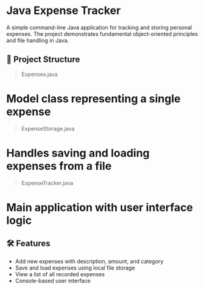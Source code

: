 # Java Expense Tracker

A simple command-line Java application for tracking and storing personal expenses. The project demonstrates fundamental object-oriented principles and file handling in Java.

## 📁 Project Structure

> Expenses.java
  # Model class representing a single expense
> ExpenseStorage.java
  # Handles saving and loading expenses from a file
> ExpenseTracker.java
  # Main application with user interface logic

## 🛠 Features

- Add new expenses with description, amount, and category
- Save and load expenses using local file storage
- View a list of all recorded expenses
- Console-based user interface
